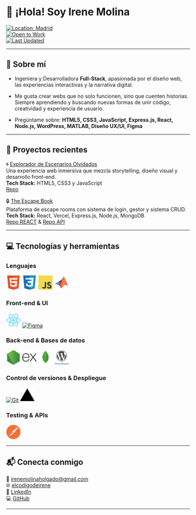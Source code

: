 # 👋 ¡Hola! Soy Irene Molina

[![Location: Madrid](https://img.shields.io/badge/Location-Madrid-brightgreen.svg)](https://www.google.com/maps/place/Madrid)  
[![Open to Work](https://img.shields.io/badge/Status-Open%20to%20Work-blue.svg)]()  
[![Last Updated](https://img.shields.io/badge/Last%20Updated-2025--07--24-blue.svg)]()

---

## 📝 Sobre mí

- Ingeniera y Desarrolladora **Full-Stack**, apasionada por el diseño web, las experiencias interactivas y la narrativa digital.

- Me gusta crear webs que no solo funcionen, sino que cuenten historias. Siempre aprendiendo y buscando nuevas formas de unir código, creatividad y experiencia de usuario.

- Pregúntame sobre: **HTML5, CSS3, JavaScript, Express.js, React, Node.js, WordPress, MATLAB, Diseño UX/UI, Figma**

---

## 🚀 Proyectos recientes

🌀 [Explorador de Escenarios Olvidados](https://elcodigodeirene.com/escenariosolvidados/)  
Una experiencia web inmersiva que mezcla storytelling, diseño visual y desarrollo front-end.  
**Tech Stack:** HTML5, CSS3 y JavaScript  
[Repo](https://github.com/Elcodigodeirene/escenariosolvidados)   

🔒 [The Escape Book](https://react-thescapebook.vercel.app/)  
Plataforma de escape rooms con sistema de login, gestor y sistema CRUD.  
**Tech Stack:** React, Vercel, Express.js, Node.js, MongoDB  
[Repo REACT](https://github.com/Elcodigodeirene/react-thescapebook) & 
[Repo API](https://github.com/Elcodigodeirene/api-thescapebook)


---

## 💻 Tecnologías y herramientas

### Lenguajes
<p align="left">
  <a href="https://www.w3.org/html/"><img src="https://raw.githubusercontent.com/devicons/devicon/master/icons/html5/html5-original.svg" alt="HTML5" width="40"/></a>
  <a href="https://www.w3schools.com/css/"><img src="https://raw.githubusercontent.com/devicons/devicon/master/icons/css3/css3-original.svg" alt="CSS3" width="40"/></a>
  <a href="https://developer.mozilla.org/docs/Web/JavaScript"><img src="https://raw.githubusercontent.com/devicons/devicon/master/icons/javascript/javascript-original.svg" alt="JavaScript" width="40"/></a>
  <a href="https://www.mathworks.com/"><img src="https://raw.githubusercontent.com/devicons/devicon/master/icons/matlab/matlab-original.svg" alt="MATLAB" width="40"/></a>
</p>

### Front-end & UI
<p align="left">
  <a href="https://reactjs.org/"><img src="https://raw.githubusercontent.com/devicons/devicon/master/icons/react/react-original.svg" alt="React" width="40"/></a>
  <a href="https://www.figma.com/"><img src="https://www.vectorlogo.zone/logos/figma/figma-icon.svg" alt="Figma" width="40"/></a>
</p>

### Back-end & Bases de datos
<p align="left">
  <a href="https://nodejs.org/"><img src="https://raw.githubusercontent.com/devicons/devicon/master/icons/nodejs/nodejs-original.svg" alt="Node.js" width="40"/></a>
  <a href="https://expressjs.com/"><img src="https://raw.githubusercontent.com/devicons/devicon/master/icons/express/express-original.svg" alt="Express.js" width="40"/></a>
  <a href="https://www.mongodb.com/"><img src="https://raw.githubusercontent.com/devicons/devicon/master/icons/mongodb/mongodb-original.svg" alt="MongoDB" width="40"/></a>
  <a href="https://wordpress.org/"><img src="https://raw.githubusercontent.com/devicons/devicon/master/icons/wordpress/wordpress-original.svg" alt="WordPress" width="40"/></a>
</p>

### Control de versiones & Despliegue
<p align="left">
  <a href="https://git-scm.com/"><img src="https://www.vectorlogo.zone/logos/git-scm/git-scm-icon.svg" alt="Git" width="40"/></a>
  <a href="https://vercel.com/"><img src="https://raw.githubusercontent.com/devicons/devicon/master/icons/vercel/vercel-original.svg" alt="Vercel" width="40"/></a>
</p>

### Testing & APIs
<p align="left">
  <a href="https://www.postman.com/"><img src="https://raw.githubusercontent.com/devicons/devicon/master/icons/postman/postman-original.svg" alt="Postman" width="40"/></a>
</p>


---

## 📬 Conecta conmigo

📧 irenemolinaholgado@gmail.com  
🌐 [elcodigodeirene](https://elcodigodeirene.com)  
💼 [LinkedIn](https://www.linkedin.com/in/irenemolinaholgado)  
💻 [GitHub](https://github.com/Elcodigodeirene)

---
